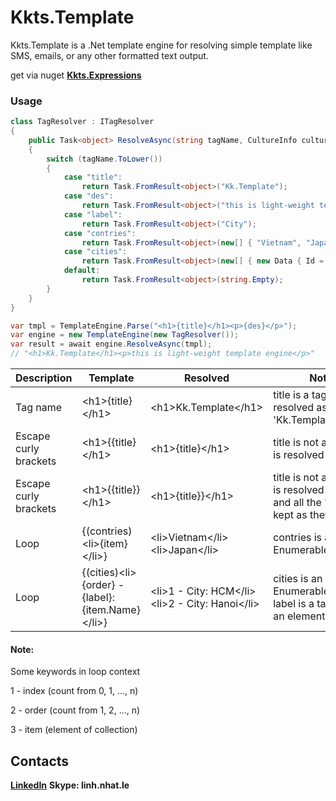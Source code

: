 # Kkts.Template
Kkts.Template is a .Net template engine for resolving simple template like SMS, emails, or any other formatted text output.

get via nuget **[Kkts.Expressions](https://www.nuget.org/packages/Kkts.Template/)** 
### Usage
``` csharp
class TagResolver : ITagResolver
{
    public Task<object> ResolveAsync(string tagName, CultureInfo cultureInfo)
    {
        switch (tagName.ToLower())
        {
            case "title":
                return Task.FromResult<object>("Kk.Template");
            case "des":
                return Task.FromResult<object>("this is light-weight template engine");
            case "label":
                return Task.FromResult<object>("City");
            case "contries":
                return Task.FromResult<object>(new[] { "Vietnam", "Japan" });
            case "cities":
                return Task.FromResult<object>(new[] { new Data { Id = 1, Name = "HCM" }, new Data { Id = 2, Name = "Hanoi" } });
            default:
                return Task.FromResult<object>(string.Empty);
        }
    }
}

var tmpl = TemplateEngine.Parse("<h1>{title}</h1><p>{des}</p>");
var engine = new TemplateEngine(new TagResolver());
var result = await engine.ResolveAsync(tmpl);
// "<h1>Kk.Template</h1><p>this is light-weight template engine</p>"
```
|Description|Template|Resolved|Note|
|-------------------|-----------------------------------|-----------------------------------|----------------|
|Tag name|&lt;h1&gt;{title}&lt;/h1&gt;|&lt;h1&gt;Kk.Template&lt;/h1&gt;| title is a tag that is resolved as 'Kk.Template'|
|Escape curly brackets|&lt;h1&gt;{{title}&lt;/h1&gt;|&lt;h1&gt;{title}&lt;/h1&gt;| title is not a tag, "{{" is resolved as '{'|
|Escape curly brackets|&lt;h1&gt;{{title}}&lt;/h1&gt;|&lt;h1&gt;{title}}&lt;/h1&gt;| title is not a tag, "{{" is resolved as '{' and all the '}' are kept as they are|
|Loop|{(contries)&lt;li&gt;{item}&lt;/li&gt;}|&lt;li&gt;Vietnam&lt;/li&gt;&lt;li&gt;Japan&lt;/li&gt;| contries is an Enumerable&lt;string&gt;|
|Loop|{(cities)&lt;li&gt;{order} - {label}: {item.Name}&lt;/li&gt;}|&lt;li&gt;1 - City: HCM&lt;/li&gt;&lt;li&gt;2 - City: Hanoi&lt;/li&gt;| cities is an Enumerable&lt;Data&gt;, label is a tag, item is an element of cities|
  
#### Note:
  Some keywords in loop context
  
  1 - index (count from 0, 1, ..., n)
  
  2 - order (count from 1, 2, ..., n)
  
  3 - item (element of collection)
## Contacts
**[LinkedIn](https://www.linkedin.com/in/linh-le-258417105/)**
**Skype: linh.nhat.le**

